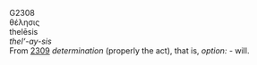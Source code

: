 <body>
  <p>G2308<br>  θέλησις  <br> thelēsis  <br><i>thel‘-ay-sis </i><br>From <a href="g2309.htm">2309</a>  <i>determination</i> (properly the act), that is, <i>option:</i> - will.<br></p>
 </body>